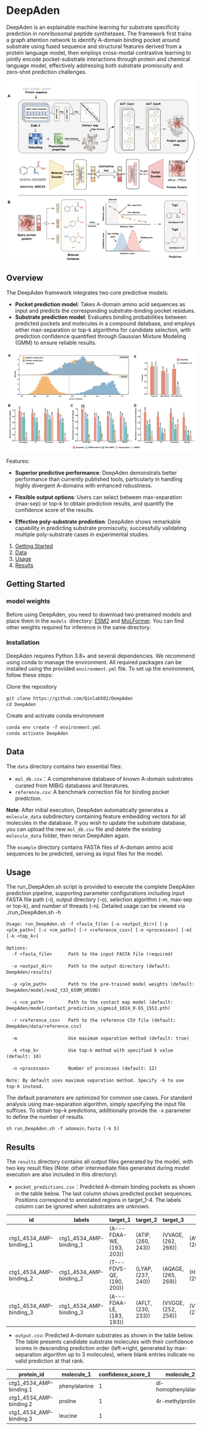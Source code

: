 # DeepAden

DeepAden is an explainable machine learning for substrate specificity prediction in nonribosomal peptide synthetases. The framework first trains a graph attention network to identify A-domain binding pocket around substrate using fused sequence and structural features derived from a protein language model, then employs cross-modal contrastive learning to jointly encode pocket-substrate interactions through protein and chemical language model, effectively addressing both substrate promiscuity and zero-shot prediction challenges.

![Fig 1](Fig1.png)

## Overview

The DeepAden framework integrates two core predictive models:
- **Pocket prediction model**: Takes A-domain amino acid sequences as input and predicts the corresponding substrate-binding pocket residues.
- **Substrate prediction model**: Evaluates binding probabilities between predicted pockets and molecules in a compound database, and employs either max-separation or top-k algorithms for candidate selection, with prediction confidence quantified through Gaussian Mixture Modeling (GMM) to ensure reliable results.

![Fig 6](Fig6.png)

Features:
- **Superior predictive performance**: DeepAden demonstrats better performance than currently published tools, particularly in handling highly divergent A-domains with enhanced robustness.

- **Flexible output options**: Users can select between max-separation (max-sep) or top-k to obtain prediction results, and quantify the confidence score of the results.

- **Effective poly-substrate prediction**: DeepAden shows remarkable capability in predicting substrate promiscuity, successfully validating multiple poly-substrate cases in experimental studies.

1. [Getting Started](#getting-started)
2. [Data](#data)
3. [Usage](#usage)
4. [Results](#results)

## Getting Started
### model weights
Before using DeepAden, you need to download two pretrained models and place them in the `models `directory: [ESM2](https://huggingface.co/facebook/esm2_t33_650M_UR50D/tree/main) and [MoLFormer](https://huggingface.co/ibm/MoLFormer-XL-both-10pct/tree/main). You can find other weights required for inference in the same directory.
### Installation
DeepAden requires Python 3.8+ and several dependencies. We recommend using conda to manage the environment. All required packages can be installed using the provided `environment.yml` file. To set up the environment, follow these steps:

Clone the repository
```
git clone https://github.com/Qinlab502/DeepAden
cd DeepAden
```
Create and activate conda environment
```
conda env create -f environment.yml
conda activate DeepAden
```

## Data
The `data` directory contains two essential files:
- `mol_db.csv`：A comprehensive database of known A-domain substrates curated from MIBiG databases and literatures.
- `reference.csv`: A benchmark correction file for binding pocket prediction.

**Note**: After initial execution, DeepAden automatically generates a `molecule_data` subdirectory containing feature embedding vectors for all molecules in the database. If you wish to update the substrate database, you can upload the new `mol_db.csv` file and delete the existing `molecule_data` folder, then rerun DeepAden again.


The `example` directory contains FASTA files of A-domain amino acid sequences to be predicted, serving as input files for the model.

## Usage
The run_DeepAden.sh script is provided to execute the complete DeepAden prediction pipeline, supporting parameter configurations including input FASTA file path (-i), output directory (-o), selection algorithm (-m, max-sep or top-k), and number of threads (-n). Detailed usage can be viewed via ./run_DeepAden.sh -h
```
Usage: run_DeepAden.sh -f <fasta_file> [-o <output_dir>] [-p <plm_path>] [-c <cm_path>] [-r <reference_csv>] [-n <processes>] [-m] [-k <top_k>]

Options:
  -f <fasta_file>      Path to the input FASTA file (required)

  -o <output_dir>      Path to the output directory (default: DeepAden/results)

  -p <plm_path>        Path to the pre-trained model weights (default: DeepAden/model/esm2_t33_650M_UR50D)

  -c <cm_path>         Path to the contact map model (default: DeepAden/model/contact_prediction_sigmoid_1024_0.65_1553.pth)

  -r <reference_csv>   Path to the reference CSV file (default: DeepAden/data/reference.csv)

  -m                   Use maximum separation method (default: true)

  -k <top_k>           Use top-k method with specified k value (default: 10)

  -n <processes>       Number of processes (default: 12)

Note: By default uses maximum separation method. Specify -k to use top-k instead.
```
The default parameters are optimized for common use cases. For standard analysis using max-separation algorithm, simply specifying the input file suffices. To obtain top-k predictions, additionally provide the `-k` parameter to define the number of results.
```
sh run_DeepAden.sh -f adomain.fasta [-k 5]
```

## Results
The `results` directory contains all output files generated by the model, with two key result files (Note: other intermediate files generated during model execution are also included in this directory):
- `pocket_predictions.csv`：Predicted A-domain binding pockets as shown in the table below. The last column shows predicted pocket sequences. Positions correspond to annotated regions in target_1-4. The labels column can be ignored when substrates are unknown.

| id                        | labels                      | target_1                 | target_2          | target_3       | target_4              | seq                | pocket                      |
|---------------------------|-----------------------------|--------------------------|-------------------|----------------|-----------------------|--------------------|-----------------------------|
| ctg1_4534_AMP-binding_1   | ctg1_4534_AMP-binding_1     | (A---FDAA-WE, (193, 203)) | (ATIP, (260, 243)) | (VVAGE, (262, 266)) | (AVGPTETTVCA, (285, 295)) | FAERVRRHPEAVALVH... | AFDAAWEATIPVVAGEAYGPTETTVCA |
| ctg1_4534_AMP-binding_2   | ctg1_4534_AMP-binding_2     | (T---FDVS-QE, (190, 200)) | (LYAP, (237, 240)) | (AQAGE, (265, 269)) | (HVGPTESHVIT, (292, 302)) | FQRQAHALPGTPAVV... | TFDVSQELYAPAQAGEHYGPTESHVIT |
| ctg1_4534_AMP-binding_3   | ctg1_4534_AMP-binding_3     | (A---FDAA-LE, (183, 193)) | (AFLT, (230, 233)) | (VVGGE, (252, 256)) | (VYGPTETTCVA, (275, 285)) | AGWAARTPDAPALLA... | AFDAALEAFLTVVGGEVYGPTETTCVA |

- `output.csv`: Predicted A-domain substrates as shown in the table below. The table presents candidate substrate molecules with their confidence scores in descending prediction order (left→right, generated by max-separation algorithm up to 3 molecules), where blank entries indicate no valid prediction at that rank.

| protein_id               | molecule_1        | confidence_score_1 | molecule_2          | confidence_score_2 | molecule_3        | confidence_score_3 |
|--------------------------|-------------------|--------------------|---------------------|--------------------|-------------------|--------------------|
| ctg1_4534_AMP-binding.1  | phenylalanine     | 1                  | dl-homophenylalanine | 1                  | tyrosine          | 0.9997             |
| ctg1_4534_AMP-binding.2  | proline           | 1                  | 4r-methylproline     | 0.9991             | 4r-hydroxyproline | 0.9907             |
| ctg1_4534_AMP-binding.3  | leucine           | 1                  |                      |                    |                   |                    |



